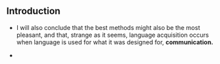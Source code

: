 ## Introduction

- I will also conclude that the best methods might also be the most pleasant, and that, strange as it seems, language acquisition occurs when language is used for what it was designed for, **communication.**

- 
